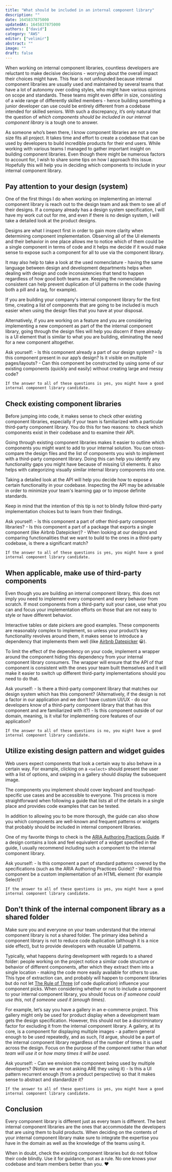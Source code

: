 ```yaml
---
title: "What should be included in an internal component library"
description: ""
date: 1645837875000
updatedAt: 1645837875000
authors: ["david"]
category: "AWS"
editor: ["velimir"]
abstract: ""
image: ""
draft: false
---
```


When working on internal component libraries, countless developers are reluctant to make decisive decisions - worrying about the overall impact their choices might have. This fear is not unfounded because internal component libraries are usually used and maintained by several teams that have a lot of autonomy over coding styles, who might have various opinions on scope and standards. These teams might even differ in size, consisting of a wide range of differently skilled members - hence building something a junior developer can use could be entirely different from a codebase intended for skilled seniors. With such a discrepancy, it’s only natural that the question of *which components should be included in our internal component library* is a tough one to answer.

As someone who’s been there, I know component libraries are not a one size fits all project. It takes time and effort to create a codebase that can be used by developers to build incredible products for their end users. While working with various teams I managed to gather important insight on building component libraries. Even though there might be numerous factors to account for, I wish to share some tips on how I approach this issue. Hopefully this will help you in deciding which components to include in your internal component library.

## Pay attention to your design (system)

One of the first things I do when working on implementing an internal component library is reach out to the design team and ask them to see all of their designs. If a company already has a design system specification, I will have my work cut out for me, and even if there is no design system, I will take a detailed look at the product designs.

Designs are what I inspect first in order to gain more clarity when determining component implementation. Observing all of the UI elements and their behavior in one place allows me to notice which of them could be a single component in terms of code and it helps me decide if it would make sense to expose such a component for all to use via the component library.

It may also help to take a look at the used nomenclature - having the same language between design and development departments helps when dealing with design and code inconsistencies that tend to happen regardless of how good both teams are. Keeping the nomenclature consistent can help prevent duplication of UI patterns in the code (having both a pill and a tag, for example).

If you are building your company's internal component library for the first time, creating a list of components that are going to be included is much easier when using the design files that you have at your disposal.

Alternatively, if you are working on a feature and you are considering implementing a new component as part of the the internal component library, going through the design files will help you discern if there already is a UI element that is similar to what you are building, eliminating the need for a new component altogether.

Ask yourself:
    - Is this component already a part of our design system?
    - Is this component present in our app’s design? Is it visible on multiple pages/layouts?
    - Can this component be constructed by using some of our existing components (quickly and easily) without creating large and messy code?

    If the answer to all of these questions is yes, you might have a good internal component library candidate.

## Check existing component libraries

Before jumping into code, it makes sense to check other existing component libraries, especially if your team is familiarized with a particular third-party component library. You do this for two reasons: to check which components exist in their codebase and to examine their API.

Going through existing component libraries makes it easier to outline which components you might want to add to your internal solution. You can cross-compare the design files and the list of components you wish to implement with a third-party component library. Doing this can help you identify any functionality gaps you might have because of missing UI elements. It also helps with categorizing visually similar internal library components into one.

Taking a detailed look at the API will help you decide how to expose a certain functionality in your codebase. Inspecting the API may be advisable in order to minimize your team's learning gap or to impose definite standards.

Keep in mind that the intention of this tip is not to blindly follow third-party implementation choices but to learn from their findings.

Ask yourself:
    - Is this component a part of other third-party component libraries?
    - Is this component a part of a package that exports a single component (like Airbnb Datepicker)?
    - When looking at our designs and comparing functionalities that we want to build to the ones in a third-party codebase, is there a significant match?

    If the answer to all of these questions is yes, you might have a good internal component library candidate.

## When applicable, make use of third-party components

Even though you are building an internal component library, this does not imply you need to implement every component and every behavior from scratch. If most components from a third-party suit your case, use what you can and focus your implementation efforts on those that are not easy to style or have different behavior.

Interactive tables or date pickers are good examples. These components are reasonably complex to implement, so unless your product’s key functionality revolves around them, it makes sense to introduce a dependency that implements them well (like [Airbnb Datepicker](https://react-dates.github.io/react-dates/?path=/story/daterangepicker-drp--default) 😀).

To limit the effect of the dependency on your code, implement a wrapper around the component hiding this dependency from your internal component library consumers. The wrapper will ensure that the API of that component is consistent with the ones your team built themselves and it will make it easier to switch up different third-party implementations should you need to do that.

Ask yourself:
    - Is there a third-party component library that matches our design system which has this component? (Alternatively, if the design is not a factor in our application and we don’t have custom UI/UX - do our developers know of a third-party component library that that has this component and are familiarized with it?)
    - Is this component outside of our domain, meaning, is it vital for implementing core features of our application?

    If the answer to all of these questions is no, you might have a good internal component library candidate.

## Utilize existing design pattern and widget guides

Web users expect components that look a certain way to also behave in a certain way. For example, clicking on a `<select>` should present the user with a list of options, and swiping in a gallery should display the subsequent image.

The components you implement should cover keyboard and touchpad-specific use cases and be accessible to everyone. This process is more straightforward when following a guide that lists all of the details in a single place and provides code examples that can be tested.

In addition to allowing you to be more thorough, the guide can also show you which components are well-known and frequent patterns or widgets that probably should be included in internal component libraries.

One of my favorite things to check is the [ARIA Authoring Practices Guide](https://www.w3.org/WAI/ARIA/apg/). If a design contains a look and feel equivalent of a widget specified in the guide, I usually recommend including such a component to the internal component library.

Ask yourself:
    - Is this component a part of standard patterns covered by the specifications (such as the ARIA Authoring Practices Guide)?
    - Would this component be a custom implementation of an HTML element (for example Select)?

    If the answer to all of these questions is yes, you might have a good internal component library candidate.

## Don't think of the internal component library as a shared folder

Make sure you and everyone on your team understand that the internal component library is not a shared folder. The primary idea behind a component library is not to reduce code duplication (although it is a nice side effect), but to provide developers with reusable UI patterns.

Typically, what happens during development with regards to a shared folder: people working on the project notice a similar code structure or behavior of different components, after which they extract them into a single location - making the code more easily available for others to use. This type of extraction can, and probably will happen to component libraries but do not let [The Rule of Three](https://blog.codinghorror.com/rule-of-three/) (of code duplication) influence your component picks. When considering whether or not to include a component to your internal component library, you should focus on *if someone could use this*, not *if someone used it (enough times)*.

For example, let’s say you have a gallery in an e-commerce project. This gallery might only be used for product display when a development team gets the design specification. However, this should not be a discriminatory factor for excluding it from the internal component library. A gallery, at its core, is a component for displaying multiple images - a pattern general enough to be used repeatedly, and as such, I’d argue, should be a part of the internal component library regardless of the number of times it is used across the design. Focus on the purpose of the component rather than *what team will use it* or *how many times it will be used*.

Ask yourself:
    - Can we envision the component being used by multiple developers? (Notice we are not asking ARE they using it)
    - Is this a UI pattern recurrent enough (from a product perspective) so that it makes sense to abstract and standardize it?

    If the answer to all of these questions is yes, you might have a good internal component library candidate.

## Conclusion

Every component library is different just as every team is different. The best internal component libraries are the ones that accommodate the developers that are using them to build products. When deciding on the contents of your internal component library make sure to integrate the expertise you have in the domain as well as the knowledge of the teams using it.

When in doubt, check the existing component libraries but do not follow their code blindly. Use it for guidance, not as a rule. No one knows your codebase and team members better than you. ❤️
